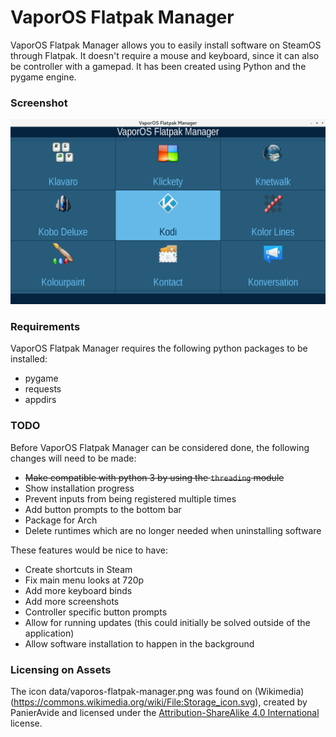 # VaporOS Flatpak Manager
VaporOS Flatpak Manager allows you to easily install software on SteamOS through Flatpak. It doesn't require a mouse and keyboard, since it can also be controller with a gamepad. It has been created using Python and the pygame engine.

### Screenshot

![](https://github.com/sharkwouter/vaporos-flatpak-manager/raw/master/screenshot.png)

### Requirements

VaporOS Flatpak Manager requires the following python packages to be installed:

- pygame
- requests
- appdirs

### TODO

Before VaporOS Flatpak Manager can be considered done, the following changes will need to be made:

- ~~Make compatible with python 3 by using the ``threading`` module~~
- Show installation progress
- Prevent inputs from being registered multiple times
- Add button prompts to the bottom bar
- Package for Arch
- Delete runtimes which are no longer needed when uninstalling software

These features would be nice to have:

- Create shortcuts in Steam
- Fix main menu looks at 720p
- Add more keyboard binds
- Add more screenshots
- Controller specific button prompts
- Allow for running updates (this could initially be solved outside of the application)
- Allow software installation to happen in the background

### Licensing on Assets

The icon data/vaporos-flatpak-manager.png was found on (Wikimedia)(https://commons.wikimedia.org/wiki/File:Storage_icon.svg), created by PanierAvide and licensed under the [Attribution-ShareAlike 4.0 International](https://creativecommons.org/licenses/by-sa/4.0/deed.en) license.
